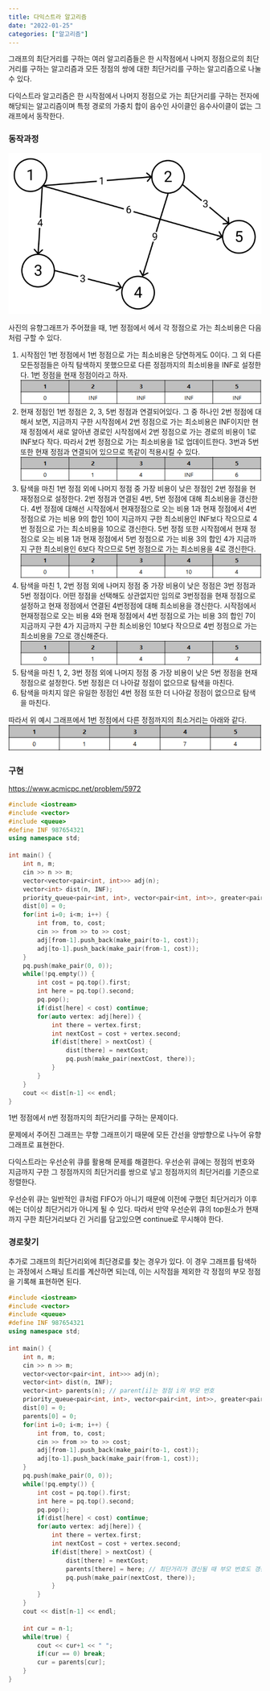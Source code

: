 ```yaml
---
title: 다익스트라 알고리즘
date: "2022-01-25"
categories: ["알고리즘"]
---
```


그래프의 최단거리를 구하는 여러 알고리즘들은 한 시작점에서 나머지 정점으로의 최단거리를 구하는 알고리즘과 모든 정점의 쌍에 대한 최단거리를 구하는 알고리즘으로 나눌 수 있다.

다익스트라 알고리즘은 한 시작점에서 나머지 정점으로 가는 최단거리를 구하는 전자에 해당되는 알고리즘이며 특정 경로의 가중치 합이 음수인 사이클인 음수사이클이 없는 그래프에서 동작한다.

### 동작과정

![](./1.png)

사진의 유향그래프가 주어졌을 때, 1번 정점에서 에서 각 정점으로 가는 최소비용은 다음 처럼 구할 수 있다.

1. 시작점인 1번 정점에서 1번 정점으로 가는 최소비용은 당연하게도 0이다. 그 외 다른 모든정점들은 아직 탐색하지 못했으므로 다른 정점까지의 최소비용을 INF로 설정한다. 1번 정점을 현재 정점이라고 하자.
   ![](./2.png)
   <br>
2. 현재 정점인 1번 정점은 2, 3, 5번 정점과 연결되어있다. 그 중 하나인 2번 정점에 대해서 보면, 지금까지 구한 시작점에서 2번 정점으로 가는 최소비용은 INF이지만 현재 정점에서 새로 알아낸 경로인 시작점에서 2번 정점으로 가는 경로의 비용이 1로 INF보다 작다. 따라서 2번 정점으로 가는 최소비용을 1로 업데이트한다. 3번과 5번 또한 현재 정점과 연결되어 있으므로 똑같이 적용시킬 수 있다.
   ![](./3.png)
   <br>
3. 탐색을 마친 1번 정점 외에 나머지 정점 중 가장 비용이 낮은 정점인 2번 정점을 현재정점으로 설정한다. 2번 정점과 연결된 4번, 5번 정점에 대해 최소비용을 갱신한다. 4번 정점에 대해선 시작점에서 현재정점으로 오는 비용 1과 현재 정점에서 4번 정점으로 가는 비용 9의 합인 10이 지금까지 구한 최소비용인 INF보다 작으므로 4번 정점으로 가는 최소비용을 10으로 갱신한다. 5번 정점 또한 시작점에서 현재 정점으로 오는 비용 1과 현재 정점에서 5번 정점으로 가는 비용 3의 합인 4가 지금까지 구한 최소비용인 6보다 작으므로 5번 정점으로 가는 최소비용을 4로 갱신한다.
   ![](./4.png)
   <br>
4. 탐색을 마친 1, 2번 정점 외에 나머지 정점 중 가장 비용이 낮은 정점은 3번 정점과 5번 정점이다. 어떤 정점을 선택해도 상관없지만 임의로 3번정점을 현재 정점으로 설정하고 현재 정점에서 연결된 4번정점에 대해 최소비용을 갱신한다. 시작점에서 현재정점으로 오는 비용 4와 현재 정점에서 4번 정점으로 가는 비용 3의 합인 7이 지금까지 구한 4가 지금까지 구한 최소비용인 10보다 작으므로 4번 정점으로 가는 최소비용을 7으로 갱신해준다.
   ![](./5.png)
   <br>
5. 탐색을 마친 1, 2, 3번 정점 외에 나머지 정점 중 가장 비용이 낮은 5번 정점을 현재정점으로 설정한다. 5번 정점은 더 나아갈 정점이 없으므로 탐색을 마친다.
6. 탐색을 마치지 않은 유일한 정점인 4번 정점 또한 더 나아갈 정점이 없으므로 탐색을 마친다.

따라서 위 예시 그래프에서 1번 정점에서 다른 정점까지의 최소거리는 아래와 같다.
![](./6.png)

### 구현

https://www.acmicpc.net/problem/5972

```cpp
#include <iostream>
#include <vector>
#include <queue>
#define INF 987654321
using namespace std;

int main() {
    int n, m;
    cin >> n >> m;
    vector<vector<pair<int, int>>> adj(n);
    vector<int> dist(n, INF);
    priority_queue<pair<int, int>, vector<pair<int, int>>, greater<pair<int, int>>> pq;
    dist[0] = 0;
    for(int i=0; i<m; i++) {
        int from, to, cost;
        cin >> from >> to >> cost;
        adj[from-1].push_back(make_pair(to-1, cost));
        adj[to-1].push_back(make_pair(from-1, cost));
    }
    pq.push(make_pair(0, 0));
    while(!pq.empty()) {
        int cost = pq.top().first;
        int here = pq.top().second;
        pq.pop();
        if(dist[here] < cost) continue;
        for(auto vertex: adj[here]) {
            int there = vertex.first;
            int nextCost = cost + vertex.second;
            if(dist[there] > nextCost) {
                dist[there] = nextCost;
                pq.push(make_pair(nextCost, there));
            }
        }
    }
    cout << dist[n-1] << endl;
}
```

1번 정점에서 n번 정점까지의 최단거리를 구하는 문제이다.

문제에서 주어진 그래프는 무향 그래프이기 때문에 모든 간선을 양방향으로 나누어 유향 그래프로 표현한다.

다익스트라는 우선순위 큐를 활용해 문제를 해결한다. 우선순위 큐에는 정점의 번호와 지금까지 구한 그 정점까지의 최단거리를 쌍으로 넣고 정점까지의 최단거리를 기준으로 정렬한다.

우선순위 큐는 일반적인 큐처럼 FIFO가 아니기 때문에 이전에 구했던 최단거리가 이후에는 더이상 최단거리가 아니게 될 수 있다. 따라서 만약 우선순위 큐의 top원소가 현재까지 구한 최단거리보다 긴 거리를 담고있으면 continue로 무시해야 한다.

### 경로찾기

추가로 그래프의 최단거리외에 최단경로를 찾는 경우가 있다. 이 경우 그래프를 탐색하는 과정에서 스패닝 트리를 계산하면 되는데, 이는 시작점을 제외한 각 정점의 부모 정점을 기록해 표현하면 된다.

```cpp
#include <iostream>
#include <vector>
#include <queue>
#define INF 987654321
using namespace std;

int main() {
    int n, m;
    cin >> n >> m;
    vector<vector<pair<int, int>>> adj(n);
    vector<int> dist(n, INF);
    vector<int> parents(n); // parent[i]는 정점 i의 부모 번호
    priority_queue<pair<int, int>, vector<pair<int, int>>, greater<pair<int, int>>> pq;
    dist[0] = 0;
    parents[0] = 0;
    for(int i=0; i<m; i++) {
        int from, to, cost;
        cin >> from >> to >> cost;
        adj[from-1].push_back(make_pair(to-1, cost));
        adj[to-1].push_back(make_pair(from-1, cost));
    }
    pq.push(make_pair(0, 0));
    while(!pq.empty()) {
        int cost = pq.top().first;
        int here = pq.top().second;
        pq.pop();
        if(dist[here] < cost) continue;
        for(auto vertex: adj[here]) {
            int there = vertex.first;
            int nextCost = cost + vertex.second;
            if(dist[there] > nextCost) {
                dist[there] = nextCost;
                parents[there] = here; // 최단거리가 갱신될 때 부모 번호도 갱신
                pq.push(make_pair(nextCost, there));
            }
        }
    }
    cout << dist[n-1] << endl;

    int cur = n-1;
    while(true) {
        cout << cur+1 << " ";
        if(cur == 0) break;
        cur = parents[cur];
    }
}
```
